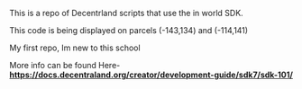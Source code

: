 This is a repo of Decentrland scripts that use the in world SDK. 

This code is being displayed on parcels (-143,134) and (-114,141)

My first repo, Im new to this school

More info can be found Here- **https://docs.decentraland.org/creator/development-guide/sdk7/sdk-101/**
